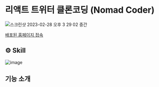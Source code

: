 # 리액트 트위터 클론코딩 (Nomad Coder)
![스크린샷 2023-02-28 오후 3 29 02 중간](https://user-images.githubusercontent.com/75825734/221773201-f1d865d2-649c-4b1c-895b-e22508a7c8ce.jpeg)

<a href='https://leemj0948.github.io/nwitter/#/'>배포된 홈페이지 접속</a>

## ⚙️ Skill 
![image](https://user-images.githubusercontent.com/75825734/221773635-935fe78c-b49d-4369-bf74-282286b27dc8.png)

## 기능 소개 


